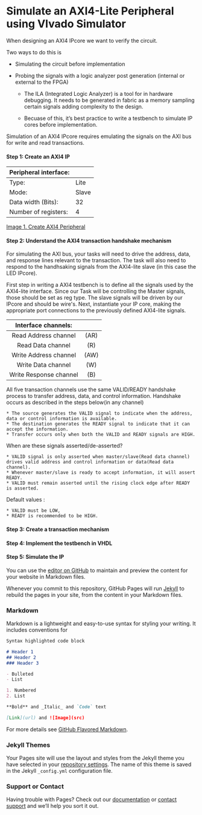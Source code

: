 # Simulate an AXI4-Lite Peripheral using VIvado Simulator

When designing an AXI4 IPcore we want to verify the circuit.

Two ways to do this is 
* Simulating the circuit before implementation
* Probing the signals with a logic analyzer post generation (internal or external to the FPGA)

  * The ILA (Integrated Logic Analyzer) is a tool for in hardware debugging.
It needs to be generated in fabric as a memory sampling certain signals adding complexity to the design.

  * Becuase of this, it’s best practice to write a testbench to simulate IP cores before implementation.
  
Simulation of an AXI4 IPcore requires emulating the signals on the AXI bus for write and read transactions.

#### Step 1: Create an AXI4 IP


| Peripheral interface:| |
| ------------ | ------------- |
| Type:| Lite |
| Mode:| Slave |
| Data width (Bits):| 32 |
| Number of registers:| 4 |

[Image 1. Create AXI4 Peripheral](https://raw.githubusercontent.com/TsafasN/AXI4_lite-Simulation-Tutorial/gh-pages/Create_Peripheral2.PNG)

#### Step 2: Understand the AXI4 transaction handshake mechanism

For simulating the AXI bus, your tasks will need to drive the address, data, and response lines relevant to the transaction. The task will also need to respond to the handhsaking signals from the AXI4-lite slave (in this case the LED IPcore).

First step in writing a AXI4 testbench is to define all the signals used by the AXI4-lite interface. Since our Task will be controlling the Master signals, those should be set as reg type. The slave signals will be driven by our IPcore and should be wire's. Next, instantiate your IP core, making the appropriate port connections to the previously defined AXI4-lite signals.


| **Interface channels:** | |
| :---: | :---: |
| Read Address channel | (AR) |
| Read Data channel | (R) |
| Write Address channel | (AW) |
| Write Data channel | (W) |
| Write Response channel | (B) |

All five transaction channels use the same VALID/READY handshake process to transfer address, data, and control information.
Handshake occurs as described in the steps below(in any channel)

    * The source generates the VALID signal to indicate when the address, data or control information is available.
    * The destination generates the READY signal to indicate that it can accept the information.
    * Transfer occurs only when both the VALID and READY signals are HIGH.
    
 When are these signals asserted/de-asserted?

    * VALID signal is only asserted when master/slave(Read data channel) drives valid address and control information or data(Read data channel).
    * Whenever master/slave is ready to accept information, it will assert READY.
    * VALID must remain asserted until the rising clock edge after READY is asserted.

Default values : 

    * VALID must be LOW, 
    * READY is recommended to be HIGH.



#### Step 3: Create a transaction mechanism

#### Step 4: Implement the testbench in VHDL

#### Step 5: Simulate the IP





You can use the [editor on GitHub](https://github.com/TsafasN/AXI4_lite-Simulation-Tutorial/edit/gh-pages/index.md) to maintain and preview the content for your website in Markdown files.

Whenever you commit to this repository, GitHub Pages will run [Jekyll](https://jekyllrb.com/) to rebuild the pages in your site, from the content in your Markdown files.

### Markdown

Markdown is a lightweight and easy-to-use syntax for styling your writing. It includes conventions for

```markdown
Syntax highlighted code block

# Header 1
## Header 2
### Header 3

- Bulleted
- List

1. Numbered
2. List

**Bold** and _Italic_ and `Code` text

[Link](url) and ![Image](src)
```

For more details see [GitHub Flavored Markdown](https://guides.github.com/features/mastering-markdown/).

### Jekyll Themes

Your Pages site will use the layout and styles from the Jekyll theme you have selected in your [repository settings](https://github.com/TsafasN/AXI4_lite-Simulation-Tutorial/settings). The name of this theme is saved in the Jekyll `_config.yml` configuration file.

### Support or Contact

Having trouble with Pages? Check out our [documentation](https://docs.github.com/categories/github-pages-basics/) or [contact support](https://github.com/contact) and we’ll help you sort it out.
